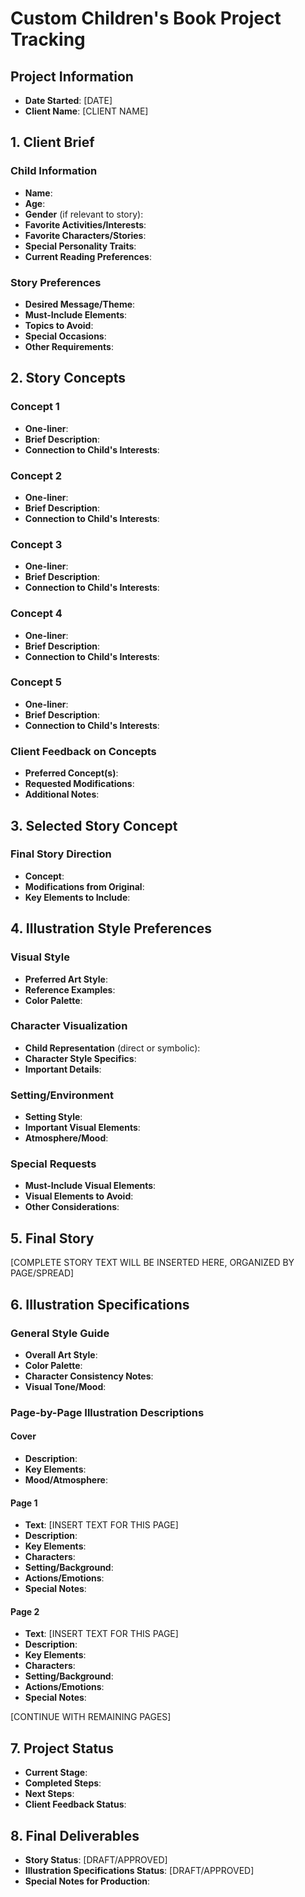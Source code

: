 # Custom Children's Book Project Tracking

## Project Information

- **Date Started**: [DATE]
- **Client Name**: [CLIENT NAME]

## 1. Client Brief

### Child Information

- **Name**:
- **Age**:
- **Gender** (if relevant to story):
- **Favorite Activities/Interests**:
- **Favorite Characters/Stories**:
- **Special Personality Traits**:
- **Current Reading Preferences**:

### Story Preferences

- **Desired Message/Theme**:
- **Must-Include Elements**:
- **Topics to Avoid**:
- **Special Occasions**:
- **Other Requirements**:

## 2. Story Concepts

### Concept 1

- **One-liner**:
- **Brief Description**:
- **Connection to Child's Interests**:

### Concept 2

- **One-liner**:
- **Brief Description**:
- **Connection to Child's Interests**:

### Concept 3

- **One-liner**:
- **Brief Description**:
- **Connection to Child's Interests**:

### Concept 4

- **One-liner**:
- **Brief Description**:
- **Connection to Child's Interests**:

### Concept 5

- **One-liner**:
- **Brief Description**:
- **Connection to Child's Interests**:

### Client Feedback on Concepts

- **Preferred Concept(s)**:
- **Requested Modifications**:
- **Additional Notes**:

## 3. Selected Story Concept

### Final Story Direction

- **Concept**:
- **Modifications from Original**:
- **Key Elements to Include**:

## 4. Illustration Style Preferences

### Visual Style

- **Preferred Art Style**:
- **Reference Examples**:
- **Color Palette**:

### Character Visualization

- **Child Representation** (direct or symbolic):
- **Character Style Specifics**:
- **Important Details**:

### Setting/Environment

- **Setting Style**:
- **Important Visual Elements**:
- **Atmosphere/Mood**:

### Special Requests

- **Must-Include Visual Elements**:
- **Visual Elements to Avoid**:
- **Other Considerations**:

## 5. Final Story

[COMPLETE STORY TEXT WILL BE INSERTED HERE, ORGANIZED BY PAGE/SPREAD]

## 6. Illustration Specifications

### General Style Guide

- **Overall Art Style**:
- **Color Palette**:
- **Character Consistency Notes**:
- **Visual Tone/Mood**:

### Page-by-Page Illustration Descriptions

#### Cover

- **Description**:
- **Key Elements**:
- **Mood/Atmosphere**:

#### Page 1

- **Text**: [INSERT TEXT FOR THIS PAGE]
- **Description**:
- **Key Elements**:
- **Characters**:
- **Setting/Background**:
- **Actions/Emotions**:
- **Special Notes**:

#### Page 2

- **Text**: [INSERT TEXT FOR THIS PAGE]
- **Description**:
- **Key Elements**:
- **Characters**:
- **Setting/Background**:
- **Actions/Emotions**:
- **Special Notes**:

[CONTINUE WITH REMAINING PAGES]

## 7. Project Status

- **Current Stage**:
- **Completed Steps**:
- **Next Steps**:
- **Client Feedback Status**:

## 8. Final Deliverables

- **Story Status**: [DRAFT/APPROVED]
- **Illustration Specifications Status**: [DRAFT/APPROVED]
- **Special Notes for Production**:
